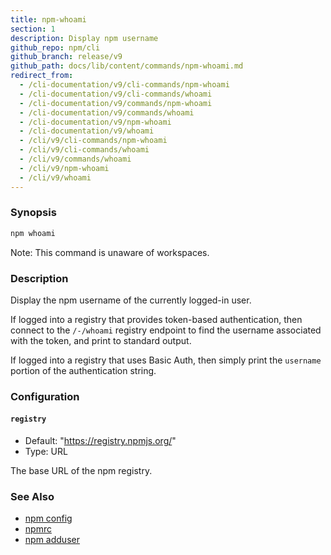 ```yaml
---
title: npm-whoami
section: 1
description: Display npm username
github_repo: npm/cli
github_branch: release/v9
github_path: docs/lib/content/commands/npm-whoami.md
redirect_from:
  - /cli-documentation/v9/cli-commands/npm-whoami
  - /cli-documentation/v9/cli-commands/whoami
  - /cli-documentation/v9/commands/npm-whoami
  - /cli-documentation/v9/commands/whoami
  - /cli-documentation/v9/npm-whoami
  - /cli-documentation/v9/whoami
  - /cli/v9/cli-commands/npm-whoami
  - /cli/v9/cli-commands/whoami
  - /cli/v9/commands/whoami
  - /cli/v9/npm-whoami
  - /cli/v9/whoami
---
```


### Synopsis

```bash
npm whoami
```

Note: This command is unaware of workspaces.

### Description

Display the npm username of the currently logged-in user.

If logged into a registry that provides token-based authentication, then
connect to the `/-/whoami` registry endpoint to find the username
associated with the token, and print to standard output.

If logged into a registry that uses Basic Auth, then simply print the
`username` portion of the authentication string.

### Configuration

#### `registry`

* Default: "https://registry.npmjs.org/"
* Type: URL

The base URL of the npm registry.



### See Also

* [npm config](/cli/v9/commands/npm-config)
* [npmrc](/cli/v9/configuring-npm/npmrc)
* [npm adduser](/cli/v9/commands/npm-adduser)
